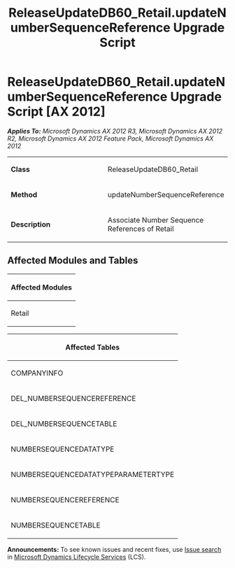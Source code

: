 ﻿---
title: ReleaseUpdateDB60_Retail.updateNumberSequenceReference Upgrade Script
TOCTitle: ReleaseUpdateDB60_Retail.updateNumberSequenceReference Upgrade Script
ms:assetid: 20c652a0-0fd2-dbf6-fd3f-b7d62ac66cda
ms:mtpsurl: https://msdn.microsoft.com/en-us/library/JJ684903(v=AX.60)
ms:contentKeyID: 49707105
ms.date: 05/18/2015
mtps_version: v=AX.60
---

# ReleaseUpdateDB60\_Retail.updateNumberSequenceReference Upgrade Script [AX 2012]


_**Applies To:** Microsoft Dynamics AX 2012 R3, Microsoft Dynamics AX 2012 R2, Microsoft Dynamics AX 2012 Feature Pack, Microsoft Dynamics AX 2012_

<table>
<colgroup>
<col style="width: 50%" />
<col style="width: 50%" />
</colgroup>
<tbody>
<tr class="odd">
<td><p><strong>Class</strong></p></td>
<td><p>ReleaseUpdateDB60_Retail</p></td>
</tr>
<tr class="even">
<td><p><strong>Method</strong></p></td>
<td><p>updateNumberSequenceReference</p></td>
</tr>
<tr class="odd">
<td><p><strong>Description</strong></p></td>
<td><p>Associate Number Sequence References of Retail</p></td>
</tr>
</tbody>
</table>


## Affected Modules and Tables

<table>
<colgroup>
<col style="width: 100%" />
</colgroup>
<thead>
<tr class="header">
<th><p>Affected Modules</p></th>
</tr>
</thead>
<tbody>
<tr class="odd">
<td><p>Retail</p></td>
</tr>
</tbody>
</table>


<table>
<colgroup>
<col style="width: 100%" />
</colgroup>
<thead>
<tr class="header">
<th><p>Affected Tables</p></th>
</tr>
</thead>
<tbody>
<tr class="odd">
<td><p>COMPANYINFO</p></td>
</tr>
<tr class="even">
<td><p>DEL_NUMBERSEQUENCEREFERENCE</p></td>
</tr>
<tr class="odd">
<td><p>DEL_NUMBERSEQUENCETABLE</p></td>
</tr>
<tr class="even">
<td><p>NUMBERSEQUENCEDATATYPE</p></td>
</tr>
<tr class="odd">
<td><p>NUMBERSEQUENCEDATATYPEPARAMETERTYPE</p></td>
</tr>
<tr class="even">
<td><p>NUMBERSEQUENCEREFERENCE</p></td>
</tr>
<tr class="odd">
<td><p>NUMBERSEQUENCETABLE</p></td>
</tr>
</tbody>
</table>

  
**Announcements:** To see known issues and recent fixes, use [Issue search](http://go.microsoft.com/fwlink/?linkid=389258) in [Microsoft Dynamics Lifecycle Services](http://go.microsoft.com/fwlink/?linkid=306505) (LCS).

